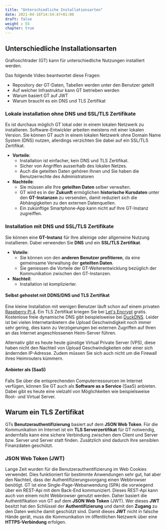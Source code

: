 ```yaml
---
title: "Unterschiedliche Installationsarten"
date: 2021-04-16T14:54:47+01:00
draft: false
weight : 55
chapter: true
---
```

## Unterschiedliche Installationsarten
Grafioschtrader (GT) kann für unterschiedliche Nutzungen installiert werden.

Das folgende Video beantwortet diese Fragen:
+ Repository der GT-Daten, Tabellen werden unter den Benutzer geteilt
+ Auf welcher Infrastruktur kann GT betrieben werden
+ Warum basiert GT auf JWT
+ Warum braucht es ein DNS und TLS Zertifikat

### Lokale installation ohne DNS und SSL/TLS Zertifikate
Es ist durchaus möglich GT lokal oder in einem lokalen Netzwerk zu installieren. Software-Entwickler arbeiten meistens mit einer lokalen Version. Sie können GT auch in einem lokalen Netzwerk ohne Domain Name System (DNS) nutzen, allerdings verzichten Sie dabei auf ein SSL/TLS Zertifikat.
+ **Vorteile**: 
  + Installation ist einfacher, kein DNS und TLS Zertifikat.
  + Sicher von Angriffen ausserhalb des lokalen Netzes.
  + Auch die geteilten Daten gehören Ihnen und Sie haben die Benutzerrechte des Administratoren
+ **Nachteile**:
  + Sie müssen alle Ihre **geteilten Daten** selber verwalten.
  + GT wird es in der **Zukunft** ermöglichen **historische Kursdaten** unter den **GT-Instanzen** zu versenden, damit reduziert sich die Abhängigkeiten zu den externen Datenquellen.
  + Ein zukünftige Smartphone-App kann nicht auf Ihre GT-Instanz zugreiffen.

### Installation mit DNS und SSL/TLS Zertifikate
Sie können eine **GT-Instanz** für Ihre alleinige oder allgemeine Nutzung installieren. Dabei verwenden Sie **DNS** und ein **SSL/TLS Zertifikat**.
+ **Voteile**: 
  + Sie können von den **anderen Benutzer profitieren**, da eine gemeinsame Verwaltung der **geteilten Daten**.
  + Sie geniessen die Vorteile der GT-Weiterentwicklung bezüglich der Kommunikation zwischen den GT-Instanzen.  
+ **Nachteil**:
  + Installation ist komplizierter.

#### Selbst gehostet mit DDNS/DNS und TLS Zertifikat
Eine kleine Installation mit wenigen Benutzer läuft schon auf einem privaten [Raspberry Pi 4](//www.raspberrypi.org/products/raspberry-pi-4-model-b/). Ein TLS Zertifikat kriegen Sie bei [Let's Encrypt](//letsencrypt.org/) gratis. Kostenlose freie dynamische DNS gibt beispielsweise bei [DuckDNS](//www.duckdns.org/). Leider ist bei vielen Internetanbietern die Upload Geschwindigkeit noch immer sehr gering, dies kann zu Verzögerungen bei externen Zugriffen auf Ihren an das Internet angeschlossenen Heim-Server führen.

Alternativ gibt es heute heute günstige Virtual Private Server (VPS), diese haben nicht den Nachteil von Upload Geschwindigkeiten oder einer sich ändernden IP-Adresse. Zudem müssen Sie sich auch nicht um die Firewall ihres Heimrouters kümmern.

#### Anbieter als (SaaS)
Falls Sie über die entsprechenden Computerressourcen im Internet verfügen, können Sie GT auch als **Software as a Service** (SaaS) anbieten. Dabei gibt es heute eine vielzahl von Möglichkeiten wie beispielsweise Root- und Virtual Server.

## Warum ein TLS Zertifikat
GTs **Benutzerauthentifizierung** basiert auf dem **JSON Web Token**. Für die Kommunikation im Internet ist ein **TLS Serverzertifikat** für GT notwendig, andernfalls kann eine sichere Verbindung zwischen dem Client und Server bzw. Server und Server statt finden. Zusätzlich sind dadurch Ihre sensiblen Finanzdaten geschützt.

### JSON Web Token (JWT)
Lange Zeit wurden für die Benutzerauthentifizierung im Web Cookies verwendet. Dies funktioniert für bestimmte Anwendungen sehr gut, hat aber den Nachteil, dass der Authentifizierungsvorgang einen Webbrowser benötigt. GT ist eine Single-Page-Webanwendung (SPA) die vorwiegend über ein REST-Api mit dem Back-End kommuniziert. Dieses REST-Api kann auch von einem nicht Webbrowser genutzt werden. Daher basiert die Authentifikation von GT auf dem **JSON Web Token** (JWT). Wer dieses **JWT** besitzt hat den Schlüssel der **Authentifizierung** und damit den **Zugang** zu den Daten welche damit geschützt sind. Damit dieses **JWT** nicht in falsche Hände gerät, muss die Kommunikation im öffentlichen Netzwerk über eine **HTTPS-Verbindung** erfolgen.